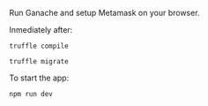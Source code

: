 Run Ganache and setup Metamask on your browser.

Inmediately after:
```shell
truffle compile
```

```shell
truffle migrate
```

To start the app:
```shell
npm run dev
```
